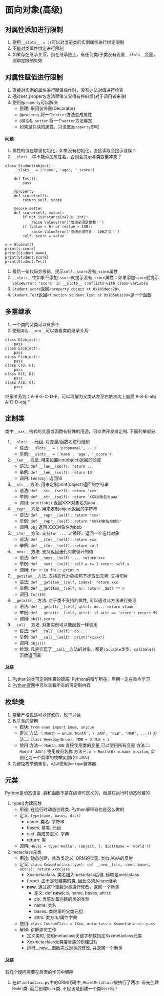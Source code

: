 # 面向对象(高级)
## 对属性添加进行限制
1. 使用`__slots__ = ()`可以对当前类的实例属性进行绑定限制
2. 不能对类属性绑定进行限制
3. 如果存在继承关系，则在继承链上，有任何类/子类没有设置`__slots__`变量，则绑定限制失效

## 对属性赋值进行限制
1. 直接对实例的属性进行赋值操作时，没有办法对值进行检查
2. 通过set_property方法赋值又显得有些麻烦(对于调用者来说)
3. 使用`@property`可以解决
    - 原理: 采用装饰器(Decorator)
    - `@property` 将一个`getter`方法变成属性
    - `@属性名.setter` 将一个`setter`方法绑定
    - 如果是只读的属性，只设置`@property`即可

#### 问题
1. 属性的值在哪里初始化，如果没有初始化，直接读取会提示错误？
2. `__slots__`中不能添加属性名，否则会提示与类变量冲突？
```
class Student(object):
    __slots__ = ('name', 'age', '_score')

    def Test():
        pass
    
    @property
    def score(self):
        return self._score

    @score.setter
    def score(self, value):
        if not isinstance(value, int):
            raise ValueError('成绩必须是整数！')
        if (value < 0) or (value > 100):
            raise ValueError('成绩必须在0 - 100之间！')
        self._score = value

s = Student()
print(s.score)
print(Student.name)
print(Student.score)
print(Student.Test)
```
1. 最后一句代码会报错，提示`self._score`没有`_score`属性
2. `__slots__`中如果不添加`_score`就提示没有`_score`属性；如果添加`score`就提示`ValueError: 'score' in __slots__ conflicts with class variable`
3. `Student.score`返回`<property object at 0x105dedc78>`,
4. `Student.Test`返回`<function Student.Test at 0x105e01c80>`是一个函数

## 多重继承
1. 一个类的父类可以有多个
2. 使用`类名.__mro__`可以查看类的继承关系
```
class D(object):
    pass
class E(object):
    pass
class F(object):
    pass
class C(D, F):
    pass
class B(E, D):
    pass
class A(B, C):
    pass
```
继承关系为：A-B-E-C-D-F，可以理解为父类从左至右依次向上追溯 A-B-E-obj A-C-D-obj F

## 定制类
类中`__xxx__`格式的变量或函数有特殊的用途，可以供开发者定制. 下面列举部分:
1. `__slots__`. 元组. 对变量/函数名进行限制
    - 语法: `__slots__ = ('propname1', ...)`
    - 举例: `__slots__ = ('name', 'age', '_score')`
2. `__len__`. 方法. 用来设置len(object)返回的长度
    - 语法: `def __len__(self): return ...`
    - 举例: `def __len__(self): return 10`
    - 调用: `len(obj)` 返回10
3. `__str__`. 方法. 用来定制print(object)返回的字符串
    - 语法: `def __str__(self): return 'xxx'`
    - 举例: `def __str__(self): return 'XXX对象名为aaa'`
    - 调用: `print(obj)` 返回XXX对象名为aaa
4. `__repr__` 方法. 用来定制object返回的字符串
    - 语法: `def __repr__(self): return 'xxx'`
    - 举例: `def __repr__(self): return 'XXX对象名为bbb'`
    - 调用: `obj` 返回 XXX对象名为bbb
5. `__iter__` 方法. 支持`for ... in`循环，返回一个迭代对象
    - 语法: `def __iter__(self): return xxx`
    - 举例: `def __iter__(self): return self`
6. `__next__` 方法. 支持返回迭代对象循环的值
    - 语法: `def __next__(self): ... return xxx`
    - 举例: `def __next__(self): self.a += 1 return self.a`
    - 调用: `for n in fn(): print n`
7. `__getitem__` 方法. 支持迭代对象按照下标取出元素. 支持切片
    - 语法: `def __getitem__(self, index): return xxx`
    - 举例: `def __getitem__(self, n): return _data ** n`
    - 调用: `fn()[0]`
8. `__getattr__` 方法. 对于类不支持的属性, 可以通过此方法进行处理
    - 语法: `def __getattr__(self, attr): do... return vlaue`
    - 举例: `def __getattr__(self, attr): if attr == 'score': return 99`
    - 调用: `obj().score`
9. `__call__` 方法. 对象实例可以像函数一样调用
    - 语法: `def __call__(self): do ...`
    - 举例: `def __call__(self): print('xxxxx')`
    - 调用: `obj()()`
    - 检测: 凡是实现了`__call__`方法的对象，都是`callable`类型，`callable()`函数返回真

#### 总结
1. Python的类可定制性真的很高. Python的精华所在，后期一定在重点学习
2. [Python官网](https://docs.python.org/3/reference/datamodel.html#special-method-names)中可以查看所有的可定制内容

## 枚举类
1. 常量严格说是可以修改的，枚举只读
2. 枚举类的使用
    - 模块: `from enum import Enum, unique`
    - 定义
        方法一: `Month = Enum('Month', ('JAN', 'FEB', 'MAR', ...))`
        方法二:  `class WeekDay(Enum): MON = 0 TUE = 1`
    - 使用
        方法一: `Month.JAN` 直接使用类的变量,可以使用所有变量
        方法二: `Month['JAN']` 使用成员名称
        方法三: `m = Month(0) m.name m.value`, 实例化为一个具体的枚举实例(如: JAN)
3. 为避免枚举值重复，可以使用`@unique`装饰器

## 元类
Python是动态语言. 类和函数不是在编译时定义的，而是在运行时动态创建的
1. type()内建函数
    - 用途: 在运行时动态创建类. Python解释器也是这么做的
    - 定义: `type(name, bases, dict)`
        - name. 类名. 字符串
        - bases. 基类. 元组
        - dict. 类成员定义. 字典
        - return: 类 <class type>
    - 调用: `Hello = type('Hello', (object, ), dict(name = 'world'))`
2. metaclass元类
    - 用途: 动态创建、修改类定义. ORM的实现. 类似JAVA的反射
    - 定义: `class Xxxmetaclass(type): def __new__(cls, name, bases, attrs): return xxxclass`
        - Xxxmetaclass. 类名加入metaclass后缀, 标明是metaclass
        - (type). 由于是创建类的类, 因此必须从type继承
        - __new__. 通过这个函数对类进行修改，返回一个新类
            - 定义: def __new__(cls, name, bases, attrs):
            - cls. 当前准备创建的类的类型
            - name. 类名
            - bases. 类继承的父类元组
            - attrs. 类方法/属性字典
    - 使用: `class CustomClass = (Xxx, metaclass = Xxxmetaclass): pass`
    - 解释: 讲解如何工作
        - 定义类时, 使用metaclass关键字参数指定Xxxmetaclass元类
        - Xxxmetaclass元类接管类的创建过程
        - 运行__new__函数完成对类的修改, 并返回一个新类
#### 总结
有几个疑问需要在后面的学习中解除
1. 在`07.metaclass.py`中的ORM代码中, `ModelMetaClass`被执行了两次. 首先创建`Model`类. 而后创建`User`类. 不应该是创建一个类`User`吗？
